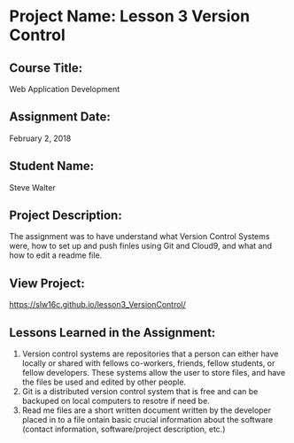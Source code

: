 # Project Name:  Lesson 3 Version Control


## Course Title:
Web Application Development

## Assignment Date:  
February 2, 2018

## Student Name:  
Steve Walter

## Project Description:
The assignment was to have understand what Version Control Systems were, how to set up and push finles using Git and Cloud9, and what and how to edit a readme file.

## View Project:
 https://slw16c.github.io/lesson3_VersionControl/

## Lessons Learned in the Assignment:
1. Version control systems are repositories that a person can either have locally or shared with fellows co-workers, friends, fellow students, or fellow developers. These systems allow the user to store files, and have the files be used and edited by other people.
2. Git is a distributed version control system that is free and can be backuped on local computers to resotre if need be.
3. Read me files are a short written document written by the developer placed in to a file ontain basic crucial information about the software (contact
information, software/project description, etc.)


